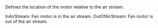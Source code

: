 ﻿Defines the location of the motor relative to the air stream.

InAirStream: Fan motor is in the air stream.
OutOfAirStream: Fan motor is out of the air stream.
